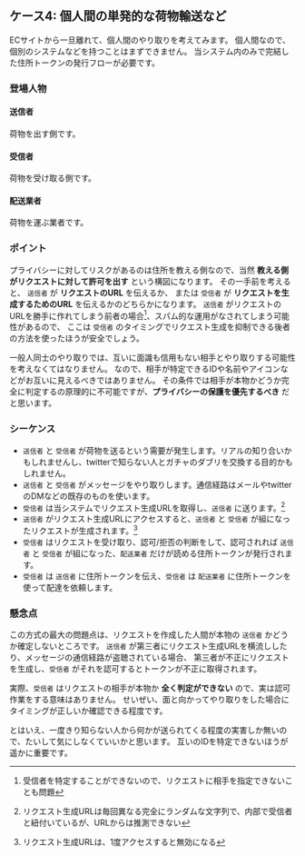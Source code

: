 ## ケース4: 個人間の単発的な荷物輸送など

ECサイトから一旦離れて、個人間のやり取りを考えてみます。
個人間なので、個別のシステムなどを持つことはまずできません。
当システム内のみで完結した住所トークンの発行フローが必要です。

### 登場人物

#### 送信者
荷物を出す側です。

#### 受信者
荷物を受け取る側です。

#### 配送業者
荷物を運ぶ業者です。

### ポイント

プライバシーに対してリスクがあるのは住所を教える側なので、当然 **教える側がリクエストに対して許可を出す** という構図になります。
その一手前を考えると、 `送信者` が **リクエストのURL** を伝えるか、 または `受信者` が **リクエストを生成するためのURL** を伝えるかのどちらかになります。
`送信者` がリクエストのURLを勝手に作れてしまう前者の場合[^1]、スパム的な運用がなされてしまう可能性があるので、
ここは `受信者` のタイミングでリクエスト生成を抑制できる後者の方法を使ったほうが安全でしょう。

一般人同士のやり取りでは、互いに面識も信用もない相手とやり取りする可能性を考えなくてはなりません。
なので、相手が特定できるIDや名前やアイコンなどがお互いに見えるべきではありません。
その条件では相手が本物かどうか完全に判定するの原理的に不可能ですが、**プライバシーの保護を優先するべき** だと思います。

[^1]: 受信者を特定することができないので、リクエストに相手を指定できないことも問題

### シーケンス

- `送信者` と `受信者` が荷物を送るという需要が発生します。リアルの知り合いかもしれませんし、twitterで知らない人とガチャのダブリを交換する目的かもしれません。
- `送信者` と `受信者` がメッセージをやり取りします。通信経路はメールやtwitterのDMなどの既存のものを使います。
- `受信者` は当システムでリクエスト生成URLを取得し、`送信者` に送ります。[^2]
- `送信者` がリクエスト生成URLにアクセスすると、`送信者` と `受信者` が組になったリクエストが生成されます。[^3]
- `受信者` はリクエストを受け取り、認可/拒否の判断をして、認可されれば `送信者` と `受信者` が組になった、`配送業者` だけが読める住所トークンが発行されます。
- `受信者` は `送信者` に住所トークンを伝え、`受信者` は `配送業者` に住所トークンを使って配達を依頼します。

[^2]: リクエスト生成URLは毎回異なる完全にランダムな文字列で、内部で受信者と紐付いているが、URLからは推測できない
[^3]: リクエスト生成URLは、1度アクセスすると無効になる


### 懸念点

この方式の最大の問題点は、リクエストを作成した人間が本物の `送信者` かどうか確定しないところです。
`送信者` が第三者にリクエスト生成URLを横流ししたり、メッセージの通信経路が盗聴されている場合、
第三者が不正にリクエストを生成し、`受信者` がそれを認可するとトークンが不正に取得されます。

実際、`受信者` はリクエストの相手が本物か **全く判定ができない** ので、実は認可作業をする意味はありません。
せいぜい、面と向かってやり取りをした場合にタイミングが正しいか確認できる程度です。

とはいえ、一度きり知らない人から何かが送られてくる程度の実害しか無いので、たいして気にしなくていいかと思います。
互いのIDを特定できないほうが遥かに重要です。
